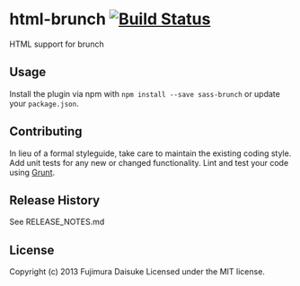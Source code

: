 # html-brunch [![Build Status](https://secure.travis-ci.org/fujimura/html-brunch.png?brunch=master)](http://travis-ci.org/fujimura/html-brunch)

HTML support for brunch

## Usage
Install the plugin via npm with `npm install --save sass-brunch` or update your `package.json`.

## Contributing
In lieu of a formal styleguide, take care to maintain the existing coding style. Add unit tests for any new or changed functionality. Lint and test your code using [Grunt](http://gruntjs.com/).

## Release History
See RELEASE_NOTES.md

## License
Copyright (c) 2013 Fujimura Daisuke
Licensed under the MIT license.
